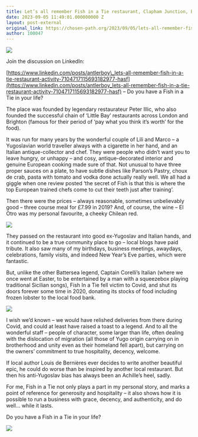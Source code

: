 ```yaml
---
title: Let’s all remember Fish in a Tie restaurant, Clapham Junction, Battersea.
date: 2023-09-05 11:49:01.000000000 Z
layout: post-external
original_link: https://chosen-path.org/2023/09/05/lets-all-remember-fish-in-a-tie-restaurant-clapham-junction-battersea/
author: 100047
---
```


![](https://chosenpath.files.wordpress.com/2023/09/fish-in-a-tie13.png?w=3992)

Join the discussion on LinkedIn:

[https://www.linkedin.com/posts/antlerboy\_lets-all-remember-fish-in-a-tie-restaurant-activity-7104717115693182977-hasf](https://www.linkedin.com/posts/antlerboy_lets-all-remember-fish-in-a-tie-restaurant-activity-7104717115693182977-hasf) – Do you have a Fish in a Tie in your life?

The place was founded by legendary restaurateur Peter Illic, who also founded the successful chain of ‘Little Bay’ restaurants across London and Brighton (famous for their period of ‘pay what you think it’s worth’ for the food).

It was run for many years by the wonderful couple of Lili and Marco – a Yugoslavian world traveller always with a cigarette in her hand, and an Italian antique-collector and chef. They were people who didn’t want you to leave hungry, or unhappy – and cosy, antique-decorated interior and genuine European cooking made sure of that. Not unusual to have three proper sauces on a plate, to have subtle dishes like Parson’s Pastry, choux de crab, pasta with tomato and vodka done actually really well. We all had a giggle when one review posted ‘the secret of Fish is that this is where the top European trained chefs come to cut their teeth just after training’.

Then there were the prices – always reasonable, sometimes unbelievably good – three course meal for £7.99 in 2019? And, of course, the wine – El Otro was my personal favourite, a cheeky Chilean red.

![](https://chosenpath.files.wordpress.com/2023/09/fish-in-a-tie-menu57.png?w=1200)

They passed on the restaurant into good ex-Yugoslav and Italian hands, and it continued to be a true community place to go – local blogs have paid tribute. It also saw many of my birthdays, business meetings, awaydays, celebrations, family visits, and indeed New Year’s Eve parties, which were fantastic. 

But, unlike the other Battersea legend, Captain Corelli’s Italian (where we once went at Easter, to be entertained by a man with a squeezebox playing traditional Sicilian songs), Fish In a Tie fell victim to Covid, and shut its doors forever some time in 2020, donating its stocks of food including frozen lobster to the local food bank.

![](https://chosenpath.files.wordpress.com/2023/09/fish-in-a-tie-logo15.png?w=959)

I wish we’d known – we would have relished deliveries from there during Covid, and could at least have raised a toast to a legend. And to all the wonderful staff – people of character, some larger than life, often dealing with the dislocation of migration (all those of Yugo origin carrying on in brotherhood and unity even as their homeland fell apart), but carrying on the owners’ commitment to true hospitality, decency, welcome.

If local author Louis de Bernières ever decides to write another beautiful epic, he could do worse than be inspired by another local restaurant. But then his anti-Yugoslav bias has always been an Achille’s heel, sadly.

For me, Fish in a Tie not only plays a part in my personal story, and marks a point of reference for generosity and hospitality – it also shows how it is possible to run a business with grace, decency, and authenticity, and do well… while it lasts.

Do you have a Fish in a Tie in your life?

![](https://chosenpath.files.wordpress.com/2023/09/fish-in-a-tie-interior-with-menu32.png?w=960)
